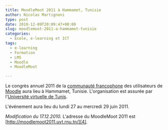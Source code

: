 ```yaml
---
title: MoodleMoot 2011 à Hammamet, Tunisie
author: Nicolas Martignoni
type: post
date: 2010-12-09T20:09:47+00:00
slug: moodlemoot-2011-a-hammamet-tunisie
categories:
  - École, e-learning et ICT
tags:
  - e-learning
  - Formation
  - LMS
  - Moodle
  - MoodleMoot

---
```

Le congrès annuel 2011 de la [communauté francophone][1] des utilisateurs de [Moodle][2] aura lieu à Hammamet, Tunisie. L'organisation est assurée par l'[Université virtuelle de Tunis][3].

L'événement aura lieu du lundi 27 au mercredi 29 juin 2011.

_Modification du 17.12.2010._ L'adresse du MoodleMoot 2011 est [http://moodlemoot2011.uvt.rnu.tn/][4].

 [1]: https://moodle.org/course/view.php?id=20
 [2]: https://moodle.org/
 [3]: http://www.uvt.rnu.tn/
 [4]: http://moodlemoot2011.uvt.rnu.tn/

 <!--more-->
